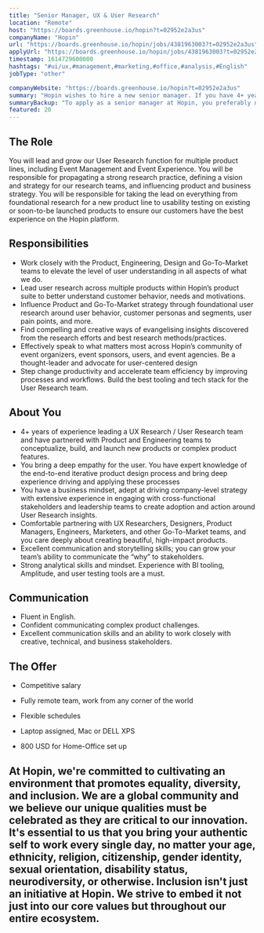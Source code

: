 ```yaml
---
title: "Senior Manager, UX & User Research"
location: "Remote"
host: "https://boards.greenhouse.io/hopin?t=02952e2a3us"
companyName: "Hopin"
url: "https://boards.greenhouse.io/hopin/jobs/4381963003?t=02952e2a3us"
applyUrl: "https://boards.greenhouse.io/hopin/jobs/4381963003?t=02952e2a3us#app"
timestamp: 1614729600000
hashtags: "#ui/ux,#management,#marketing,#office,#analysis,#English"
jobType: "other"

companyWebsite: "https://boards.greenhouse.io/hopin?t=02952e2a3us"
summary: "Hopin wishes to hire a new senior manager. If you have 4+ years of experience leading a UX Research / User Research team and have partnered with Product and Engineering teams to conceptualize, build, and launch new products or complex product features, consider applying."
summaryBackup: "To apply as a senior manager at Hopin, you preferably need to have some knowledge of: #ui/ux, #management, #marketing."
featured: 20
---
```


## The Role

You will lead and grow our User Research function for multiple product lines, including Event Management and Event Experience. You will be responsible for propagating a strong research practice, defining a vision and strategy for our research teams, and influencing product and business strategy. You will be responsible for taking the lead on everything from foundational research for a new product line to usability testing on existing or soon-to-be launched products to ensure our customers have the best experience on the Hopin platform. 

## Responsibilities

*   Work closely with the Product, Engineering, Design and Go-To-Market teams to elevate the level of user understanding in all aspects of what we do.
*   Lead user research across multiple products within Hopin’s product suite to better understand customer behavior, needs and motivations.
*   Influence Product and Go-To-Market strategy through foundational user research around user behavior, customer personas and segments, user pain points, and more. 
*   Find compelling and creative ways of evangelising insights discovered from the research efforts and best research methods/practices.
*   Effectively speak to what matters most across Hopin’s community of event organizers, event sponsors, users, and event agencies. Be a thought-leader and advocate for user-centered design
*   Step change productivity and accelerate team efficiency by improving processes and workflows. Build the best tooling and tech stack for the User Research team. 

## About You

*   4+ years of experience leading a UX Research / User Research team and have partnered with Product and Engineering teams to conceptualize, build, and launch new products or complex product features. 
*   You bring a deep empathy for the user. You have expert knowledge of the end-to-end iterative product design process and bring deep experience driving and applying these processes
*   You have a business mindset, adept at driving company-level strategy with extensive experience in engaging with cross-functional stakeholders and leadership teams to create adoption and action around User Research insights.
*   Comfortable partnering with UX Researchers, Designers, Product Managers, Engineers, Marketers, and other Go-To-Market teams, and you care deeply about creating beautiful, high-impact products.
*   Excellent communication and storytelling skills; you can grow your team’s ability to communicate the “why” to stakeholders.
*   Strong analytical skills and mindset. Experience with BI tooling, Amplitude, and user testing tools are a must.

## Communication

*   Fluent in English.
*   Confident communicating complex product challenges.
*   Excellent communication skills and an ability to work closely with creative, technical, and business stakeholders.

## The Offer 

*   Competitive salary
    
*   Fully remote team, work from any corner of the world
    
*   Flexible schedules
    
*   Laptop assigned, Mac or DELL XPS            
    
*   800 USD for Home-Office set up
    

## At Hopin, we're committed to cultivating an environment that promotes equality, diversity, and inclusion. We are a global community and we believe our unique qualities must be celebrated as they are critical to our innovation. It's essential to us that you bring your authentic self to work every single day, no matter your age, ethnicity, religion, citizenship, gender identity, sexual orientation, disability status, neurodiversity, or otherwise. Inclusion isn't just an initiative at Hopin. We strive to embed it not just into our core values but throughout our entire ecosystem.
